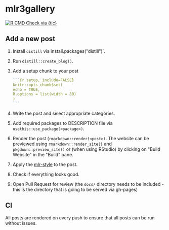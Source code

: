 # mlr3gallery

<!-- badges: start -->
[![R CMD Check via {tic}](https://github.com/pat-s/mlr3gallery/workflows/R%20CMD%20Check%20via%20{tic}/badge.svg?branch=master)](https://github.com/pat-s/mlr3gallery/actions)
<!-- badges: end -->

## Add a new post

1. Install `distill` via install.packages("distill")`.
1. Run `distill::create_blog()`.
1. Add a setup chunk to your post
    
   ````r
   ```{r setup, include=FALSE}
   knitr::opts_chunk$set(
   echo = TRUE,
   R.options = list(width = 80)
   )
   ```
   ````
1. Write the post and select appropriate categories.
1. Add required packages to DESCRIPTION file via `usethis::use_package(<package>)`.
1. Render the post (`rmarkdown::render(<post>)`.
   The website can be previewed using `rmarkdown::render_site()` and `pkgdown::preview_site()` or (when using RStudio) by clicking on "Build Website" in the "Build" pane.
1. Apply the [mlr-style](https://github.com/mlr-org/mlr3/wiki/Style-Guide#styler-mlr-style) to the post.
1. Check if everything looks good.
1. Open Pull Request for review (the `docs/` directory needs to be included - this is the directory that is going to be served via gh-pages)

## CI

All posts are rendered on every push to ensure that all posts can be run without issues.
